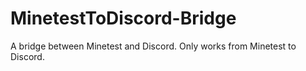 # MinetestToDiscord-Bridge

A bridge between Minetest and Discord. Only works from Minetest to Discord.
